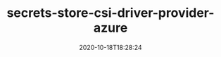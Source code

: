 ---
date: '2020-10-18T18:28:24'
draft: false
metadata:
  description: Azure Key Vault provider for Secret Store CSI driver allows you to
    get secret contents stored in Azure Key Vault instance and use the Secret Store
    CSI driver interface to mount them into Kubernetes pods.
  homepage: null
  name: secrets-store-csi-driver-provider-azure
  owner:
    github_url: https://github.com/Azure
    login: Azure
    name: Microsoft Azure
    url: https://docs.microsoft.com/en-us/azure/
  url: https://github.com/Azure/secrets-store-csi-driver-provider-azure
tags:
- k8s
- azure
title: secrets-store-csi-driver-provider-azure
type: tool
---